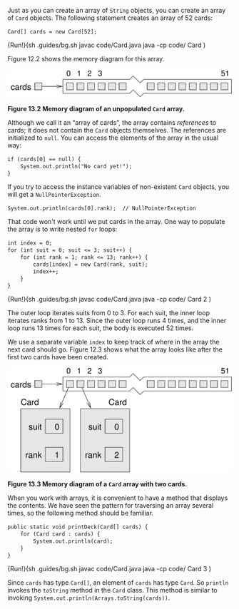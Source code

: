 Just as you can create an array of `String` objects, you can create an array of `Card` objects.
The following statement creates an array of 52 cards:

```code
Card[] cards = new Card[52];
```

{Run!}(sh .guides/bg.sh javac code/Card.java java -cp code/ Card )


Figure 12.2 shows the memory diagram for this array.

![Figure 13.2 Memory diagram of an unpopulated `Card` array.](figs/cardarray.jpg)

**Figure 13.2 Memory diagram of an unpopulated `Card` array.**


Although we call it an “array of cards”, the array contains *references* to cards; it does not contain the `Card` objects themselves.
The references are initialized to `null`.
You can access the elements of the array in the usual way:

```code
if (cards[0] == null) {
    System.out.println("No card yet!");
}
```


If you try to access the instance variables of non-existent `Card` objects, you will get a `NullPointerException`.

```code
System.out.println(cards[0].rank);  // NullPointerException
```


That code won't work until we put cards in the array.
One way to populate the array is to write nested `for` loops:

```code
int index = 0;
for (int suit = 0; suit <= 3; suit++) {
    for (int rank = 1; rank <= 13; rank++) {
        cards[index] = new Card(rank, suit);
        index++;
    }
}
```

{Run!}(sh .guides/bg.sh javac code/Card.java java -cp code/ Card 2 )


The outer loop iterates suits from 0 to 3.
For each suit, the inner loop iterates ranks from 1 to 13.
Since the outer loop runs 4 times, and the inner loop runs 13 times for each suit, the body is executed 52 times.


We use a separate variable `index` to keep track of where in the array the next card should go.
Figure 12.3 shows what the array looks like after the first two cards have been created.

![Figure 13.3 Memory diagram of a `Card` array with two cards.](figs/cardarray2.jpg)

**Figure 13.3 Memory diagram of a `Card` array with two cards.**


When you work with arrays, it is convenient to have a method that displays the contents.
We have seen the pattern for traversing an array several times, so the following method should be familiar.

```code
public static void printDeck(Card[] cards) {
    for (Card card : cards) {
        System.out.println(card);
    }
}
```

{Run!}(sh .guides/bg.sh javac code/Card.java java -cp code/ Card 3 )



Since `cards` has type `Card[]`, an element of `cards` has type `Card`.
So `println` invokes the `toString` method in the `Card` class.
This method is similar to invoking `System.out.println(Arrays.toString(cards))`.